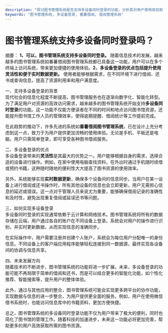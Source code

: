```yaml
---
description: "探讨图书管理系统是否支持多设备同时登录的功能，分析其对用户使用体验和管理效率的影响。"
keywords: "图书管理系统, 多设备登录, 番薯借阅, 借阅管理系统"
---
```

# 图书管理系统支持多设备同时登录吗？

摘要： 
**1、可以，图书管理系统支持多设备同时登录。** 随着信息技术的发展，越来越多的图书管理系统如番薯借阅图书管理系统都已具备这一功能，用户可以在多个终端上访问系统，带来更加便捷的使用体验。**2、多设备登录的优点包括提升使用灵活性和便于实时数据更新。** 使用者能够根据需求，在不同环境下进行借阅、还书或查询信息，提高了资源利用率和用户满意度。

一、支持多设备登录的背景  
现代社会的信息化程度不断提高，图书管理服务也在逐渐向数字化、智能化转型。为了满足用户对资源的高效访问需求，越来越多的图书管理系统开始支持**多设备同时登录**的功能。这一功能不仅能方便读者在不同的时间和地点访问图书馆资源，还能提升图书馆工作人员的管理效率，使得逾期提醒、借阅统计等工作提前完成。

在此趋势的推动下，许多先进的系统如**番薯借阅图书管理系统**，已在设计上充分考虑到这一点，致力于为用户提供更加流畅的使用体验。无论是手机、平板还是电脑，用户只需简单登录，即可享受各种图书借阅服务。

二、多设备登录的优点  
多设备登录带来的**灵活性**是其最大的优势之一。用户能够根据自身的需求，选择合适的设备进行操作。例如，在家中使用电脑查找资料，在外出时通过手机随时续借或预约书籍，这种随时随地的便利性大大提高了图书资源的使用效率。

另外，系统能够实现**实时数据更新**，确保多个设备间的信息同步。当用户在某一设备上进行借阅或还书操作时，所有其他设备的信息也会立即更新，用户无需担心信息的延迟或错误。这一点对于管理人员来说尤为重要，能够确保借阅记录的准确性和及时性，避免出现重复借阅或延误还书等问题。

三、如何实现多设备登录  
多设备同时登录的实现通常依赖于云计算和网络技术。图书管理系统将所有的数据存储在云端，用户通过各自的账户在不同设备上登录。系统会对用户的操作进行识别，并实时更新数据，从而实现信息的准确同步。

在实际操作中，用户需要注册并创建个人账户，系统会为每位用户分配唯一的身份信息。不同设备上的客户端应用程序能够轻松连接到同一数据源，最终实现各设备间的协调与信息共享。

四、未来发展方向  
随着技术的不断进步，图书管理系统的功能将进一步扩展。未来，多设备登录的功能可能不再局限于简单的借阅和还书，而是可以结合更多的智能化功能，如个性化推荐、智能搜索等，提升用户的整体体验。

此外，通过与其他应用的整合，图书管理系统可能会实现更多跨平台的协作功能，实现数据与信息的进一步整合，为用户提供更全面的服务。例如，用户在使用微信借书系统时，也能访问信息库中的书籍资料，更加方便快捷。

总之，图书管理系统的多设备同时登录功能不仅为用户带来了极大的便利，同时也简化了图书馆的管理工作。随着科技的加速进步，未来这一功能必将更加完善，帮助更多的用户高效获取所需的图书资源。
